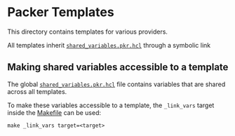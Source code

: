 # Packer Templates

This directory contains templates for various providers.

All templates inherit [`shared_variables.pkr.hcl`](./shared_variables.pkr.hcl) through a symbolic link

## Making shared variables accessible to a template

The global [`shared_variables.pkr.hcl`](./shared_variables.pkr.hcl) file contains variables that are shared across all templates.

To make these variables accessible to a template, the `_link_vars` target inside the [Makefile](../Makefile) can be used:

```shell
make _link_vars target=<target>
 ```
